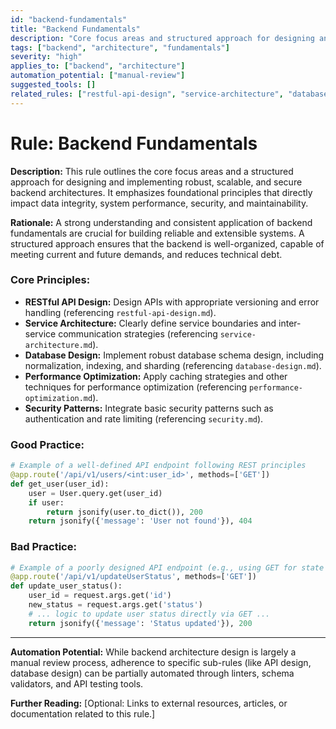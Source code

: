 ```yaml
---
id: "backend-fundamentals"
title: "Backend Fundamentals"
description: "Core focus areas and structured approach for designing and implementing robust, scalable, and secure backend architectures."
tags: ["backend", "architecture", "fundamentals"]
severity: "high"
applies_to: ["backend", "architecture"]
automation_potential: ["manual-review"]
suggested_tools: []
related_rules: ["restful-api-design", "service-architecture", "database-design"]
---
```


# Rule: Backend Fundamentals

**Description:** This rule outlines the core focus areas and a structured approach for designing and implementing robust, scalable, and secure backend architectures. It emphasizes foundational principles that directly impact data integrity, system performance, security, and maintainability.

**Rationale:** A strong understanding and consistent application of backend fundamentals are crucial for building reliable and extensible systems. A structured approach ensures that the backend is well-organized, capable of meeting current and future demands, and reduces technical debt.

### Core Principles:
- **RESTful API Design:** Design APIs with appropriate versioning and error handling (referencing `restful-api-design.md`).
- **Service Architecture:** Clearly define service boundaries and inter-service communication strategies (referencing `service-architecture.md`).
- **Database Design:** Implement robust database schema design, including normalization, indexing, and sharding (referencing `database-design.md`).
- **Performance Optimization:** Apply caching strategies and other techniques for performance optimization (referencing `performance-optimization.md`).
- **Security Patterns:** Integrate basic security patterns such as authentication and rate limiting (referencing `security.md`).

### Good Practice:
```python
# Example of a well-defined API endpoint following REST principles
@app.route('/api/v1/users/<int:user_id>', methods=['GET'])
def get_user(user_id):
    user = User.query.get(user_id)
    if user:
        return jsonify(user.to_dict()), 200
    return jsonify({'message': 'User not found'}), 404
```

### Bad Practice:
```python
# Example of a poorly designed API endpoint (e.g., using GET for state change, unclear resource)
@app.route('/api/v1/updateUserStatus', methods=['GET'])
def update_user_status():
    user_id = request.args.get('id')
    new_status = request.args.get('status')
    # ... logic to update user status directly via GET ...
    return jsonify({'message': 'Status updated'}), 200
```

---

**Automation Potential:** While backend architecture design is largely a manual review process, adherence to specific sub-rules (like API design, database design) can be partially automated through linters, schema validators, and API testing tools.

**Further Reading:** [Optional: Links to external resources, articles, or documentation related to this rule.]
